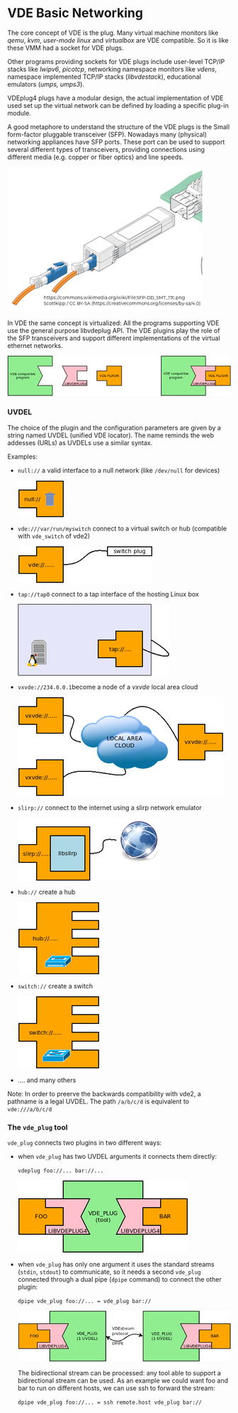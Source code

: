 VDE Basic Networking
====

The core concept of VDE is the plug. Many virtual machine monitors like _qemu_, _kvm_, _user-mode linux_ and _virtualbox_
are VDE compatible. So it is like these VMM had a socket for VDE plugs.

Other programs providing sockets for VDE plugs include user-level TCP/IP stacks like _lwipv6_, _picotcp_, networking namespace monitors
like _vdens_, namespace implemented TCP/IP stacks (_libvdestack_), educational emulators (_umps, umps3_).

VDEplug4 plugs have a modular design, the actual implementation of VDE used set up the virtual network can be defined by loading a specific
plug-in module.

A good metaphore to understand the structure of the VDE plugs is the Small form-factor pluggable transceiver (SFP).
Nowadays many (physical) networking appliances have SFP ports. These port can be used to support several different types
of transceivers, providing connections using different media (e.g. copper or fiber optics) and line speeds.

![SFP port](pictures/sfp.png)

In VDE the same concept is virtualized: All the programs supporting VDE use the general purpose libvdeplug API. The VDE
plugins play the role of the SFP transceivers and support different implementations of the virtual ethernet networks.

![VDE plug](pictures/vdeplug.png)

### UVDEL

The choice of the plugin and the configuration parameters are given by a string named UVDEL (unified VDE locator).
The name reminds the web addesses (URLs) as UVDELs use a similar syntax.

Examples:

* `null://` a valid interface to a null network (like `/dev/null` for devices)

  ![null://](pictures/vdeplug_null.png)

* `vde:///var/run/myswitch` connect to a virtual switch or hub (compatible with `vde_switch` of vde2)

  ![vde://](pictures/vdeplug_vde.png)

* `tap://tap0` connect to a tap interface of the hosting Linux box

  ![tap://](pictures/vdeplug_tap.png)

* `vxvde://234.0.0.1`become a node of a _vxvde_ local area cloud

  ![vxvde://](pictures/vdeplug_vxvde.png)

* `slirp://` connect to the internet using a slirp network emulator

  ![slirp://](pictures/vdeplug_slirp.png)

* `hub://` create a hub

  ![hub://](pictures/vdeplug_hub.png)

* `switch://` create a switch

  ![switch://](pictures/vdeplug_switch.png)

* .... and many others

Note: In order to preerve the backwards compatibility with vde2, a pathname is a legal UVDEL. The path `/a/b/c/d` is equivalent to
`vde:///a/b/c/d`

### The `vde_plug` tool

`vde_plug` connects two plugins in two different ways:

* when `vde_plug` has two UVDEL arguments it connects them directly:

  `vdeplug foo://... bar://...`

  ![plug.r2args](pictures/vde_plug_2args.png)

* when `vde_plug` has only one argument it uses the standard streams (`stdin`, `stdout`) to communicate, so it needs a second `vde_plug` connected
through a dual pipe (`dpipe` command) to connect the other plugin:

  `dpipe vde_plug foo://... = vde_plug bar://`

  ![plug.r1arg](pictures/vde_plug_1arg.png)

  The bidirectional stream can be processed: any tool able to support a bidirectional stream can be used. As an example we could want foo and bar to
run on different hosts, we can use ssh to forward the stream:

  `dpipe vde_plug foo://... = ssh remote.host vde_plug bar://`

